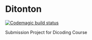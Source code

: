 # Ditonton

[![Codemagic build status](https://api.codemagic.io/apps/62e574118f829a8659524d58/62e574118f829a8659524d57/status_badge.svg)](https://codemagic.io/apps/62e574118f829a8659524d58/62e574118f829a8659524d57/latest_build)

Submission Project for Dicoding Course